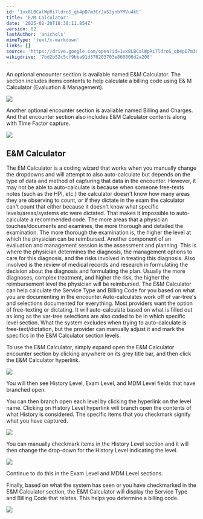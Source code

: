 ```yaml
---
id: '1vx8LBCalWpRi7ldroS_qb4pD7m3CrJaS2ynbYMVu4kE'
title: 'E/M Calculator'
date: '2025-02-20T18:38:11.854Z'
version: 82
lastAuthor: 'anichols'
mimeType: 'text/x-markdown'
links: []
source: 'https://drive.google.com/open?id=1vx8LBCalWpRi7ldroS_qb4pD7m3CrJaS2ynbYMVu4kE'
wikigdrive: '7bd2b52c5cf9bba91d376203703e860806d2a208'
---
```

An optional encounter section is available named E&M Calculator. The section includes items contents to help calculate a billing code using E& M Calculator (Evaluation & Management).

![](../e-m-calculator.assets/73235e7c9917bb4a6ac2b7d83a59ebbb.png)

Another optional encounter section is available named Billing and Charges.  And that encounter section also includes E&M Calculator contents along with Time Factor capture.

![](../e-m-calculator.assets/5159159ec78ff906a2c667e81d68ac77.png)

## E&M Calculator

The EM Calculator is a coding wizard that works when you manually change the dropdowns and will attempt to also auto-calculate but depends on the type of data and method of capturing that data in the encounter. However, it may not be able to auto-calculate is because when someone free-texts notes (such as the HPI, etc.) the calculator doesn't know how many areas they are observing to count, or if they dictate in the exam the calculator can't count that either because it doesn't know what specific levels/areas/systems etc were dictated. That makes it impossible to auto-calculate a recommended code. The more areas that a physician touches/documents and examines, the more thorough and detailed the examination. The more thorough the examination is, the higher the level at which the physician can be reimbursed. Another component of an evaluation and management session is the assessment and planning. This is where the physician determines the diagnosis, the management options to care for this diagnosis, and the risks involved in treating this diagnosis. Also involved is the review of medical records and research in formulating the decision about the diagnosis and formulating the plan. Usually the more diagnoses, complex treatment, and higher the risk, the higher the reimbursement level the physician will be reimbursed. The E&M Calculator can help calculate the Service Type and Billing Code for you based on what you are documenting in the encounter.Auto-calculates work off of var-tree's and selections documented for everything. Most providers want the option of free-texting or dictating. It will auto-calculate based on what is filled out as long as the var-tree selections are also coded to be in which specific level section. What the system excludes when trying to auto-calculate is free-text/dictation, but the provider can manually adjust it and mark the specifics in the E&M Calculator section levels.

To use the E&M Calculator, simply expand open the E&M Calculator encounter section by clicking anywhere on its grey title bar, and then click the E&M Calculator hyperlink.

![](../e-m-calculator.assets/6fb97e3600fd65731016324ea203b9cf.png)

You will then see History Level, Exam Level, and MDM Level fields that have branched open.

You can then branch open each level by clicking the hyperlink on the level name.  Clicking on History Level hyperlink will branch open the contents of what History is considered.  The specific items that you checkmark signify what you have captured.

![](../e-m-calculator.assets/0380a71bb34c825d52f51f555bf840b9.png)

You can manually checkmark items in the History Level section and it will then change the drop-down for the History Level indicating the level.

![](../e-m-calculator.assets/dd4c806e8fad6e396abb0bc66abe6689.png)

Continue to do this in the Exam Level and MDM Level sections.

Finally, based on what the system has seen or you have checkmarked in the E&M Calculator section, the E&M Calculator will display the Service Type and Billing Code that relates. This helps you determine a billing code.

![](../e-m-calculator.assets/26fbf733914b48eae95dfb8b9d32b4cd.png)
